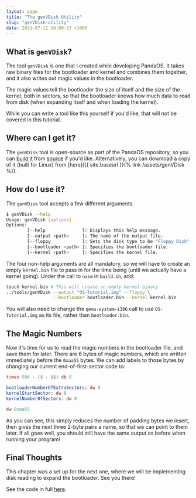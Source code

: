 ```yaml
---
layout: page
title: "The genVDisk Utility"
slug: "genVDisk-utility"
date: 2021-07-11 10:09:17 +1000
---
```


## What is `genVDisk`?
The tool `genVDisk` is one that I created while developing PandaOS. It takes raw binary files for the bootloader and kernel and combines them together, and it also writes out magic values in the bootloader.

The magic values tell the bootloader the size of itself and the size of the kernel, both in sectors, so that the bootloader knows how much data to read from disk (when expanding itself and when loading the kernel).

While you can write a tool like this yourself if you'd like, that will not be covered in this tutorial.

## Where can I get it?
The `genVDisk` tool is open-source as part of the PandaOS repository, so you can [build it](https://github.com/FancyKillerPanda/PandaOS/blob/master/tools/scripts/buildGenVDisk.sh) from [source](https://github.com/FancyKillerPanda/PandaOS/tree/master/src/genVDisk) if you'd like. Alternatively, you can download a copy of it (built for Linux) from [here]({{ site.baseurl }}{% link /assets/genVDisk %}).

## How do I use it?
The `genVDisk` tool accepts a few different arguments.
```bash
$ genVDisk --help
Usage: genVDisk [options]
Options:
        [--help              ]: Displays this help message.
        [--output <path>     ]: The name of the output file.
        [--floppy            ]: Sets the disk type to be "Floppy Disk".
        [--bootloader <path> ]: Specifies the bootloader file.
        [--kernel <path>     ]: Specifies the kernel file.
```

The four non-help arguments are all mandatory, so we will have to create an empty `kernel.bin` file to pass in for the time being (until we actually have a kernel going). Under the call to `nasm` in `build.sh`, add:
```bash
touch kernel.bin # This will create an empty kernel binary
../tools/genVDisk --output "OS-Tutorial.img" --floppy \
				  --bootloader bootloader.bin --kernel kernel.bin
```

You will also need to change the `qemu-system-i386` call to use `OS-Tutorial.img` as its file, rather than `bootloader.bin`.

## The Magic Numbers
Now it's time for us to read the magic numbers in the bootloader file, and save them for later. There are 6 bytes of magic numbers, which are written immediately before the `0xaa55` bytes. We can add labels to those bytes by changing our current end-of-first-sector code to:
```nasm
times 504 - ($ - $$) db 0

bootloaderNumberOfExtraSectors: dw 0
kernelStartSector: dw 0
kernelNumberOfSectors: dw 0

dw 0xaa55
```

As you can see, this simply reduces the number of padding bytes we insert, then gives the next three 2-byte pairs a name, so that we can point to them later. If all goes well, you should still have the same output as before when running your program!

## Final Thoughts
This chapter was a set up for the next one, where we will be implementing disk reading to expand the bootloader. See you there!

See the code in full [here](https://github.com/FancyKillerPanda/OS-Tutorial/tree/11e031ba612a21d6a7d405a0c2752c2472664c00).
